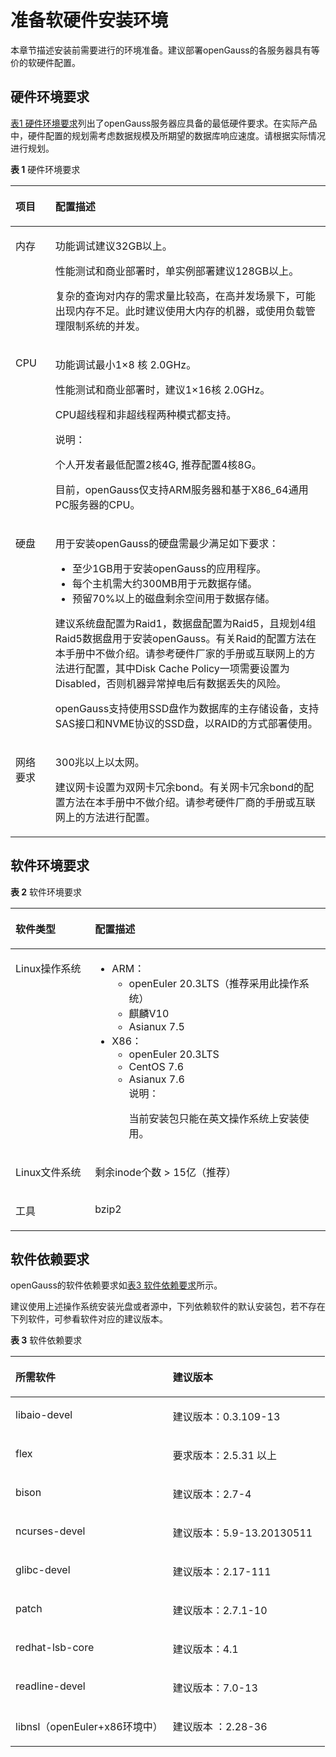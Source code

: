# 准备软硬件安装环境

本章节描述安装前需要进行的环境准备。建议部署openGauss的各服务器具有等价的软硬件配置。

## 硬件环境要求<a name="section113764326018"></a>

[表1 硬件环境要求](#zh-cn_topic_0283136474_zh-cn_topic_0241802565_zh-cn_topic_0085434629_zh-cn_topic_0059782022_t62cd0eed17004265b1b8ad98f302a4bc)列出了openGauss服务器应具备的最低硬件要求。在实际产品中，硬件配置的规划需考虑数据规模及所期望的数据库响应速度。请根据实际情况进行规划。

**表 1**  硬件环境要求

<a name="zh-cn_topic_0283136474_zh-cn_topic_0241802565_zh-cn_topic_0085434629_zh-cn_topic_0059782022_t62cd0eed17004265b1b8ad98f302a4bc"></a>
<table><thead align="left"><tr id="zh-cn_topic_0283136474_zh-cn_topic_0241802565_zh-cn_topic_0085434629_zh-cn_topic_0059782022_r22159407d305418785de8468729ae773"><th class="cellrowborder" valign="top" width="12.64%" id="mcps1.2.3.1.1"><p id="zh-cn_topic_0283136474_zh-cn_topic_0241802565_zh-cn_topic_0085434629_zh-cn_topic_0059782022_aeb26fbf45f264229a75a015d5e872c73"><a name="zh-cn_topic_0283136474_zh-cn_topic_0241802565_zh-cn_topic_0085434629_zh-cn_topic_0059782022_aeb26fbf45f264229a75a015d5e872c73"></a><a name="zh-cn_topic_0283136474_zh-cn_topic_0241802565_zh-cn_topic_0085434629_zh-cn_topic_0059782022_aeb26fbf45f264229a75a015d5e872c73"></a><b>项目</strong></b></p>
</th>
<th class="cellrowborder" valign="top" width="87.36%" id="mcps1.2.3.1.2"><p id="zh-cn_topic_0283136474_zh-cn_topic_0241802565_zh-cn_topic_0085434629_zh-cn_topic_0059782022_ae6742eb120254caba0d2e3e8d78d3ce6"><a name="zh-cn_topic_0283136474_zh-cn_topic_0241802565_zh-cn_topic_0085434629_zh-cn_topic_0059782022_ae6742eb120254caba0d2e3e8d78d3ce6"></a><a name="zh-cn_topic_0283136474_zh-cn_topic_0241802565_zh-cn_topic_0085434629_zh-cn_topic_0059782022_ae6742eb120254caba0d2e3e8d78d3ce6"></a><b>配置描述</strong></b></p>
</th>
</tr>
</thead>
<tbody><tr id="zh-cn_topic_0283136474_zh-cn_topic_0241802565_zh-cn_topic_0085434629_zh-cn_topic_0059782022_r6e9f20e9463c41fa8ce77903aa38e901"><td class="cellrowborder" valign="top" width="12.64%" headers="mcps1.2.3.1.1 "><p id="zh-cn_topic_0283136474_zh-cn_topic_0241802565_zh-cn_topic_0085434629_zh-cn_topic_0059782022_aac597314796e4f32be5624781db96791"><a name="zh-cn_topic_0283136474_zh-cn_topic_0241802565_zh-cn_topic_0085434629_zh-cn_topic_0059782022_aac597314796e4f32be5624781db96791"></a><a name="zh-cn_topic_0283136474_zh-cn_topic_0241802565_zh-cn_topic_0085434629_zh-cn_topic_0059782022_aac597314796e4f32be5624781db96791"></a>内存</p>
</td>
<td class="cellrowborder" valign="top" width="87.36%" headers="mcps1.2.3.1.2 "><p id="zh-cn_topic_0283136474_zh-cn_topic_0241802565_zh-cn_topic_0085434629_zh-cn_topic_0059782022_a1eb44a187b20406fa74eee0a502319b1"><a name="zh-cn_topic_0283136474_zh-cn_topic_0241802565_zh-cn_topic_0085434629_zh-cn_topic_0059782022_a1eb44a187b20406fa74eee0a502319b1"></a><a name="zh-cn_topic_0283136474_zh-cn_topic_0241802565_zh-cn_topic_0085434629_zh-cn_topic_0059782022_a1eb44a187b20406fa74eee0a502319b1"></a>功能调试建议32GB以上。</p>
<p id="zh-cn_topic_0283136474_zh-cn_topic_0241802565_p2733433132815"><a name="zh-cn_topic_0283136474_zh-cn_topic_0241802565_p2733433132815"></a><a name="zh-cn_topic_0283136474_zh-cn_topic_0241802565_p2733433132815"></a>性能测试和商业部署时，单实例部署建议128GB以上。</p>
<p id="zh-cn_topic_0283136474_zh-cn_topic_0241802565_zh-cn_topic_0085434629_zh-cn_topic_0059782022_ab636748c0876485b987945069966473e"><a name="zh-cn_topic_0283136474_zh-cn_topic_0241802565_zh-cn_topic_0085434629_zh-cn_topic_0059782022_ab636748c0876485b987945069966473e"></a><a name="zh-cn_topic_0283136474_zh-cn_topic_0241802565_zh-cn_topic_0085434629_zh-cn_topic_0059782022_ab636748c0876485b987945069966473e"></a>复杂的查询对内存的需求量比较高，在高并发场景下，可能出现内存不足。此时建议使用大内存的机器，或使用负载管理限制系统的并发。</p>
</td>
</tr>
<tr id="zh-cn_topic_0283136474_zh-cn_topic_0241802565_zh-cn_topic_0085434629_zh-cn_topic_0059782022_row18457708163752"><td class="cellrowborder" valign="top" width="12.64%" headers="mcps1.2.3.1.1 "><p id="zh-cn_topic_0283136474_zh-cn_topic_0241802565_zh-cn_topic_0085434629_zh-cn_topic_0059782022_p18679412163752"><a name="zh-cn_topic_0283136474_zh-cn_topic_0241802565_zh-cn_topic_0085434629_zh-cn_topic_0059782022_p18679412163752"></a><a name="zh-cn_topic_0283136474_zh-cn_topic_0241802565_zh-cn_topic_0085434629_zh-cn_topic_0059782022_p18679412163752"></a>CPU</p>
</td>
<td class="cellrowborder" valign="top" width="87.36%" headers="mcps1.2.3.1.2 "><p id="zh-cn_topic_0283136474_zh-cn_topic_0241802565_zh-cn_topic_0085434629_zh-cn_topic_0059782022_p36637388163752"><a name="zh-cn_topic_0283136474_zh-cn_topic_0241802565_zh-cn_topic_0085434629_zh-cn_topic_0059782022_p36637388163752"></a><a name="zh-cn_topic_0283136474_zh-cn_topic_0241802565_zh-cn_topic_0085434629_zh-cn_topic_0059782022_p36637388163752"></a>功能调试最小1×8 核 2.0GHz。</p>
<p id="zh-cn_topic_0283136474_zh-cn_topic_0241802565_p655107143013"><a name="zh-cn_topic_0283136474_zh-cn_topic_0241802565_p655107143013"></a><a name="zh-cn_topic_0283136474_zh-cn_topic_0241802565_p655107143013"></a>性能测试和商业部署时，建议1×16核 2.0GHz。</p>
<p id="zh-cn_topic_0283136474_zh-cn_topic_0241802565_zh-cn_topic_0085434629_zh-cn_topic_0059782022_p2939854163851"><a name="zh-cn_topic_0283136474_zh-cn_topic_0241802565_zh-cn_topic_0085434629_zh-cn_topic_0059782022_p2939854163851"></a><a name="zh-cn_topic_0283136474_zh-cn_topic_0241802565_zh-cn_topic_0085434629_zh-cn_topic_0059782022_p2939854163851"></a>CPU超线程和非超线程两种模式都支持。</p>
<div class="note" id="note478320195520"><a name="note478320195520"></a><a name="note478320195520"></a><span class="notetitle"> 说明： </span><div class="notebody"><p id="p127209169344"><a name="p127209169344"></a><a name="p127209169344"></a>个人开发者最低配置2核4G, 推荐配置4核8G。</p>
<p id="p57837193513"><a name="p57837193513"></a><a name="p57837193513"></a>目前，openGauss仅支持ARM服务器和基于X86_64通用PC服务器的CPU。</p>
</div></div>
</td>
</tr>
<tr id="zh-cn_topic_0283136474_zh-cn_topic_0241802565_zh-cn_topic_0085434629_zh-cn_topic_0059782022_rc2f89a29186544e79e7995d19878a617"><td class="cellrowborder" valign="top" width="12.64%" headers="mcps1.2.3.1.1 "><p id="zh-cn_topic_0283136474_zh-cn_topic_0241802565_zh-cn_topic_0085434629_zh-cn_topic_0059782022_aeb29f61cf13345269542500c96fa3370"><a name="zh-cn_topic_0283136474_zh-cn_topic_0241802565_zh-cn_topic_0085434629_zh-cn_topic_0059782022_aeb29f61cf13345269542500c96fa3370"></a><a name="zh-cn_topic_0283136474_zh-cn_topic_0241802565_zh-cn_topic_0085434629_zh-cn_topic_0059782022_aeb29f61cf13345269542500c96fa3370"></a>硬盘</p>
</td>
<td class="cellrowborder" valign="top" width="87.36%" headers="mcps1.2.3.1.2 "><p id="zh-cn_topic_0283136474_zh-cn_topic_0241802565_zh-cn_topic_0085434629_zh-cn_topic_0059782022_p27815444154057"><a name="zh-cn_topic_0283136474_zh-cn_topic_0241802565_zh-cn_topic_0085434629_zh-cn_topic_0059782022_p27815444154057"></a><a name="zh-cn_topic_0283136474_zh-cn_topic_0241802565_zh-cn_topic_0085434629_zh-cn_topic_0059782022_p27815444154057"></a>用于安装<span id="zh-cn_topic_0283136474_text434316502057"><a name="zh-cn_topic_0283136474_text434316502057"></a><a name="zh-cn_topic_0283136474_text434316502057"></a>openGauss</span>的硬盘需最少满足如下要求：</p>
<a name="zh-cn_topic_0283136474_zh-cn_topic_0241802565_zh-cn_topic_0085434629_zh-cn_topic_0059782022_ul38458483154057"></a><a name="zh-cn_topic_0283136474_zh-cn_topic_0241802565_zh-cn_topic_0085434629_zh-cn_topic_0059782022_ul38458483154057"></a><ul id="zh-cn_topic_0283136474_zh-cn_topic_0241802565_zh-cn_topic_0085434629_zh-cn_topic_0059782022_ul38458483154057"><li>至少1GB用于安装<span id="zh-cn_topic_0283136474_text119716545518"><a name="zh-cn_topic_0283136474_text119716545518"></a><a name="zh-cn_topic_0283136474_text119716545518"></a>openGauss</span>的应用程序。</li><li>每个主机需大约300MB用于元数据存储。</li><li>预留70%以上的磁盘剩余空间用于数据存储。</li></ul>
<p id="zh-cn_topic_0283136474_zh-cn_topic_0241802565_zh-cn_topic_0085434629_zh-cn_topic_0059782022_p1864232295654"><a name="zh-cn_topic_0283136474_zh-cn_topic_0241802565_zh-cn_topic_0085434629_zh-cn_topic_0059782022_p1864232295654"></a><a name="zh-cn_topic_0283136474_zh-cn_topic_0241802565_zh-cn_topic_0085434629_zh-cn_topic_0059782022_p1864232295654"></a>建议系统盘配置为Raid1，数据盘配置为Raid5，且规划4组Raid5数据盘用于安装<span id="zh-cn_topic_0283136474_text977517418"><a name="zh-cn_topic_0283136474_text977517418"></a><a name="zh-cn_topic_0283136474_text977517418"></a>openGauss</span>。有关Raid的配置方法在本手册中不做介绍。请参考硬件厂家的手册或互联网上的方法进行配置，其中Disk Cache Policy一项需要设置为Disabled，否则机器异常掉电后有数据丢失的风险。</p>
<p id="zh-cn_topic_0283136474_zh-cn_topic_0241802565_zh-cn_topic_0085434629_zh-cn_topic_0059782022_p32157354152912"><a name="zh-cn_topic_0283136474_zh-cn_topic_0241802565_zh-cn_topic_0085434629_zh-cn_topic_0059782022_p32157354152912"></a><a name="zh-cn_topic_0283136474_zh-cn_topic_0241802565_zh-cn_topic_0085434629_zh-cn_topic_0059782022_p32157354152912"></a><span id="zh-cn_topic_0283136474_text283517517410"><a name="zh-cn_topic_0283136474_text283517517410"></a><a name="zh-cn_topic_0283136474_text283517517410"></a>openGauss</span>支持使用SSD盘作为数据库的主存储设备，支持SAS接口和NVME协议的SSD盘，以RAID的方式部署使用。</p>
</td>
</tr>
<tr id="zh-cn_topic_0283136474_zh-cn_topic_0241802565_zh-cn_topic_0085434629_zh-cn_topic_0059782022_rfd1c9b77d83d4ffba092bdfbdc322881"><td class="cellrowborder" valign="top" width="12.64%" headers="mcps1.2.3.1.1 "><p id="zh-cn_topic_0283136474_zh-cn_topic_0241802565_zh-cn_topic_0085434629_zh-cn_topic_0059782022_a176cf03cd96e4828a9fcb162c5013968"><a name="zh-cn_topic_0283136474_zh-cn_topic_0241802565_zh-cn_topic_0085434629_zh-cn_topic_0059782022_a176cf03cd96e4828a9fcb162c5013968"></a><a name="zh-cn_topic_0283136474_zh-cn_topic_0241802565_zh-cn_topic_0085434629_zh-cn_topic_0059782022_a176cf03cd96e4828a9fcb162c5013968"></a>网络要求</p>
</td>
<td class="cellrowborder" valign="top" width="87.36%" headers="mcps1.2.3.1.2 "><p id="zh-cn_topic_0283136474_zh-cn_topic_0241802565_zh-cn_topic_0085434629_zh-cn_topic_0059782022_a3f99d3fb009c4aeaae03e63a481f33ff"><a name="zh-cn_topic_0283136474_zh-cn_topic_0241802565_zh-cn_topic_0085434629_zh-cn_topic_0059782022_a3f99d3fb009c4aeaae03e63a481f33ff"></a><a name="zh-cn_topic_0283136474_zh-cn_topic_0241802565_zh-cn_topic_0085434629_zh-cn_topic_0059782022_a3f99d3fb009c4aeaae03e63a481f33ff"></a>300兆以上以太网。</p>
<p id="zh-cn_topic_0283136474_zh-cn_topic_0241802565_zh-cn_topic_0085434629_zh-cn_topic_0059782022_p64430430154726"><a name="zh-cn_topic_0283136474_zh-cn_topic_0241802565_zh-cn_topic_0085434629_zh-cn_topic_0059782022_p64430430154726"></a><a name="zh-cn_topic_0283136474_zh-cn_topic_0241802565_zh-cn_topic_0085434629_zh-cn_topic_0059782022_p64430430154726"></a>建议网卡设置为双网卡冗余bond。有关网卡冗余bond的配置方法在本手册中不做介绍。请参考硬件厂商的手册或互联网上的方法进行配置。</p>
</td>
</tr>
</tbody>
</table>


## 软件环境要求<a name="section12785165215260"></a>

**表 2**  软件环境要求

<a name="zh-cn_topic_0283136474_zh-cn_topic_0241802565_zh-cn_topic_0085434629_zh-cn_topic_0059782022_tfb195a8129b24c709d238b091e57405a"></a>
<table><thead align="left"><tr id="zh-cn_topic_0283136474_zh-cn_topic_0241802565_zh-cn_topic_0085434629_zh-cn_topic_0059782022_rbb0bb8c17c0c49fc9666f58bdd5487bb"><th class="cellrowborder" valign="top" width="25.230000000000004%" id="mcps1.2.3.1.1"><p id="zh-cn_topic_0283136474_zh-cn_topic_0241802565_zh-cn_topic_0085434629_zh-cn_topic_0059782022_a177f29c592264a53a346a3b6c33a3ea0"><a name="zh-cn_topic_0283136474_zh-cn_topic_0241802565_zh-cn_topic_0085434629_zh-cn_topic_0059782022_a177f29c592264a53a346a3b6c33a3ea0"></a><a name="zh-cn_topic_0283136474_zh-cn_topic_0241802565_zh-cn_topic_0085434629_zh-cn_topic_0059782022_a177f29c592264a53a346a3b6c33a3ea0"></a><b>软件类型</strong></b></p>
</th>
<th class="cellrowborder" valign="top" width="74.77000000000001%" id="mcps1.2.3.1.2"><p id="zh-cn_topic_0283136474_zh-cn_topic_0241802565_zh-cn_topic_0085434629_zh-cn_topic_0059782022_a39384e588fc744db804eb3f5beecaa53"><a name="zh-cn_topic_0283136474_zh-cn_topic_0241802565_zh-cn_topic_0085434629_zh-cn_topic_0059782022_a39384e588fc744db804eb3f5beecaa53"></a><a name="zh-cn_topic_0283136474_zh-cn_topic_0241802565_zh-cn_topic_0085434629_zh-cn_topic_0059782022_a39384e588fc744db804eb3f5beecaa53"></a><b>配置描述</strong></b></p>
</th>
</tr>
</thead>
<tbody><tr id="zh-cn_topic_0283136474_zh-cn_topic_0241802565_zh-cn_topic_0085434629_zh-cn_topic_0059782022_rd18980a861d444ad8e87a077e7785e40"><td class="cellrowborder" valign="top" width="25.230000000000004%" headers="mcps1.2.3.1.1 "><p id="zh-cn_topic_0283136474_zh-cn_topic_0085434629_zh-cn_topic_0059782022_a6036b745c87c44ab85a2f6cec7c4e5da"><a name="zh-cn_topic_0283136474_zh-cn_topic_0085434629_zh-cn_topic_0059782022_a6036b745c87c44ab85a2f6cec7c4e5da"></a><a name="zh-cn_topic_0283136474_zh-cn_topic_0085434629_zh-cn_topic_0059782022_a6036b745c87c44ab85a2f6cec7c4e5da"></a>Linux操作系统</p>
</td>
<td class="cellrowborder" valign="top" width="74.77000000000001%" headers="mcps1.2.3.1.2 "><a name="zh-cn_topic_0283136474_ul2800840102316"></a><a name="zh-cn_topic_0283136474_ul2800840102316"></a><ul id="zh-cn_topic_0283136474_ul2800840102316"><li>ARM：<a name="zh-cn_topic_0283136474_ul177759349286"></a><a name="zh-cn_topic_0283136474_ul177759349286"></a><ul id="zh-cn_topic_0283136474_ul177759349286"><li>openEuler 20.3LTS（推荐采用此操作系统）</li><li>麒麟V10</li><li>Asianux 7.5</li></ul>
</li><li>X86：<a name="zh-cn_topic_0283136474_ul851564911283"></a><a name="zh-cn_topic_0283136474_ul851564911283"></a><ul id="zh-cn_topic_0283136474_ul851564911283"><li>openEuler 20.3LTS</li><li>CentOS 7.6</li><li>Asianux 7.6<div class="note" id="zh-cn_topic_0283136474_note222515135376"><a name="zh-cn_topic_0283136474_note222515135376"></a><a name="zh-cn_topic_0283136474_note222515135376"></a><span class="notetitle"> 说明： </span><div class="notebody"><p id="zh-cn_topic_0283136474_p1225613103712"><a name="zh-cn_topic_0283136474_p1225613103712"></a><a name="zh-cn_topic_0283136474_p1225613103712"></a>当前安装包只能在英文操作系统上安装使用。</p>
</div></div>
</li></ul>
</li></ul>
</td>
</tr>
<tr id="zh-cn_topic_0283136474_zh-cn_topic_0241802565_zh-cn_topic_0085434629_zh-cn_topic_0059782022_rf52ebb45df8e4f57882a97bef3b36ca6"><td class="cellrowborder" valign="top" width="25.230000000000004%" headers="mcps1.2.3.1.1 "><p id="zh-cn_topic_0283136474_zh-cn_topic_0085434629_zh-cn_topic_0059782022_a6f023000ee654c70b98c163f8c9b5d99"><a name="zh-cn_topic_0283136474_zh-cn_topic_0085434629_zh-cn_topic_0059782022_a6f023000ee654c70b98c163f8c9b5d99"></a><a name="zh-cn_topic_0283136474_zh-cn_topic_0085434629_zh-cn_topic_0059782022_a6f023000ee654c70b98c163f8c9b5d99"></a>Linux文件系统</p>
</td>
<td class="cellrowborder" valign="top" width="74.77000000000001%" headers="mcps1.2.3.1.2 "><p id="zh-cn_topic_0283136474_p537517310381"><a name="zh-cn_topic_0283136474_p537517310381"></a><a name="zh-cn_topic_0283136474_p537517310381"></a>剩余inode个数 &gt; 15亿（推荐）</p>
</td>
</tr>
<tr id="zh-cn_topic_0283136474_row128032214310"><td class="cellrowborder" valign="top" width="25.230000000000004%" headers="mcps1.2.3.1.1 "><p id="zh-cn_topic_0283136474_p682172212430"><a name="zh-cn_topic_0283136474_p682172212430"></a><a name="zh-cn_topic_0283136474_p682172212430"></a>工具</p>
</td>
<td class="cellrowborder" valign="top" width="74.77000000000001%" headers="mcps1.2.3.1.2 "><p id="zh-cn_topic_0283136474_p582112294311"><a name="zh-cn_topic_0283136474_p582112294311"></a><a name="zh-cn_topic_0283136474_p582112294311"></a>bzip2</p>
</td>
</tr>
</tbody>
</table>


## 软件依赖要求<a name="section13116317142718"></a>

openGauss的软件依赖要求如[表3 软件依赖要求](#zh-cn_topic_0283136474_table1212531681911)所示。

建议使用上述操作系统安装光盘或者源中，下列依赖软件的默认安装包，若不存在下列软件，可参看软件对应的建议版本。

**表 3**  软件依赖要求

<a name="zh-cn_topic_0283136474_table1212531681911"></a>
<table><thead align="left"><tr id="zh-cn_topic_0283136474_row317811661910"><th class="cellrowborder" valign="top" width="50%" id="mcps1.2.3.1.1"><p id="zh-cn_topic_0283136474_p14178216101910"><a name="zh-cn_topic_0283136474_p14178216101910"></a><a name="zh-cn_topic_0283136474_p14178216101910"></a><b>所需软件</b></p>
</th>
<th class="cellrowborder" valign="top" width="50%" id="mcps1.2.3.1.2"><p id="zh-cn_topic_0283136474_p1117815167195"><a name="zh-cn_topic_0283136474_p1117815167195"></a><a name="zh-cn_topic_0283136474_p1117815167195"></a><b>建议版本</b></p>
</th>
</tr>
</thead>
<tbody><tr id="zh-cn_topic_0283136474_row17179141619198"><td class="cellrowborder" valign="top" width="50%" headers="mcps1.2.3.1.1 "><p id="zh-cn_topic_0283136474_p111791816141910"><a name="zh-cn_topic_0283136474_p111791816141910"></a><a name="zh-cn_topic_0283136474_p111791816141910"></a>libaio-devel</p>
</td>
<td class="cellrowborder" valign="top" width="50%" headers="mcps1.2.3.1.2 "><p id="zh-cn_topic_0283136474_p101791116151915"><a name="zh-cn_topic_0283136474_p101791116151915"></a><a name="zh-cn_topic_0283136474_p101791116151915"></a>建议版本：0.3.109-13</p>
</td>
</tr>
<tr id="zh-cn_topic_0283136474_row1617981631914"><td class="cellrowborder" valign="top" width="50%" headers="mcps1.2.3.1.1 "><p id="zh-cn_topic_0283136474_p171794161195"><a name="zh-cn_topic_0283136474_p171794161195"></a><a name="zh-cn_topic_0283136474_p171794161195"></a>flex</p>
</td>
<td class="cellrowborder" valign="top" width="50%" headers="mcps1.2.3.1.2 "><p id="zh-cn_topic_0283136474_p1317921651912"><a name="zh-cn_topic_0283136474_p1317921651912"></a><a name="zh-cn_topic_0283136474_p1317921651912"></a>要求版本：2.5.31 以上</p>
</td>
</tr>
<tr id="zh-cn_topic_0283136474_row1017911165191"><td class="cellrowborder" valign="top" width="50%" headers="mcps1.2.3.1.1 "><p id="zh-cn_topic_0283136474_p1617931661912"><a name="zh-cn_topic_0283136474_p1617931661912"></a><a name="zh-cn_topic_0283136474_p1617931661912"></a>bison</p>
</td>
<td class="cellrowborder" valign="top" width="50%" headers="mcps1.2.3.1.2 "><p id="zh-cn_topic_0283136474_p917919167196"><a name="zh-cn_topic_0283136474_p917919167196"></a><a name="zh-cn_topic_0283136474_p917919167196"></a>建议版本：2.7-4</p>
</td>
</tr>
<tr id="zh-cn_topic_0283136474_row8179181610191"><td class="cellrowborder" valign="top" width="50%" headers="mcps1.2.3.1.1 "><p id="zh-cn_topic_0283136474_p101791416191912"><a name="zh-cn_topic_0283136474_p101791416191912"></a><a name="zh-cn_topic_0283136474_p101791416191912"></a>ncurses-devel</p>
</td>
<td class="cellrowborder" valign="top" width="50%" headers="mcps1.2.3.1.2 "><p id="zh-cn_topic_0283136474_p0179161651913"><a name="zh-cn_topic_0283136474_p0179161651913"></a><a name="zh-cn_topic_0283136474_p0179161651913"></a>建议版本：5.9-13.20130511</p>
</td>
</tr>
<tr id="zh-cn_topic_0283136474_row10179416191912"><td class="cellrowborder" valign="top" width="50%" headers="mcps1.2.3.1.1 "><p id="zh-cn_topic_0283136474_p1117941618198"><a name="zh-cn_topic_0283136474_p1117941618198"></a><a name="zh-cn_topic_0283136474_p1117941618198"></a>glibc-devel</p>
</td>
<td class="cellrowborder" valign="top" width="50%" headers="mcps1.2.3.1.2 "><p id="zh-cn_topic_0283136474_p5179191616190"><a name="zh-cn_topic_0283136474_p5179191616190"></a><a name="zh-cn_topic_0283136474_p5179191616190"></a>建议版本：2.17-111</p>
</td>
</tr>
<tr id="zh-cn_topic_0283136474_row317914169193"><td class="cellrowborder" valign="top" width="50%" headers="mcps1.2.3.1.1 "><p id="zh-cn_topic_0283136474_p201791916201910"><a name="zh-cn_topic_0283136474_p201791916201910"></a><a name="zh-cn_topic_0283136474_p201791916201910"></a>patch</p>
</td>
<td class="cellrowborder" valign="top" width="50%" headers="mcps1.2.3.1.2 "><p id="zh-cn_topic_0283136474_p1018051610198"><a name="zh-cn_topic_0283136474_p1018051610198"></a><a name="zh-cn_topic_0283136474_p1018051610198"></a>建议版本：2.7.1-10</p>
</td>
</tr>
<tr id="zh-cn_topic_0283136474_row136701325154914"><td class="cellrowborder" valign="top" width="50%" headers="mcps1.2.3.1.1 "><p id="zh-cn_topic_0283136474_p76711825134912"><a name="zh-cn_topic_0283136474_p76711825134912"></a><a name="zh-cn_topic_0283136474_p76711825134912"></a>redhat-lsb-core</p>
</td>
<td class="cellrowborder" valign="top" width="50%" headers="mcps1.2.3.1.2 "><p id="zh-cn_topic_0283136474_p1567262515496"><a name="zh-cn_topic_0283136474_p1567262515496"></a><a name="zh-cn_topic_0283136474_p1567262515496"></a>建议版本：4.1</p>
</td>
</tr>
<tr id="zh-cn_topic_0283136474_row9187524151412"><td class="cellrowborder" valign="top" width="50%" headers="mcps1.2.3.1.1 "><p id="zh-cn_topic_0283136474_p1718842421419"><a name="zh-cn_topic_0283136474_p1718842421419"></a><a name="zh-cn_topic_0283136474_p1718842421419"></a>readline-devel</p>
</td>
<td class="cellrowborder" valign="top" width="50%" headers="mcps1.2.3.1.2 "><p id="zh-cn_topic_0283136474_p0189112418140"><a name="zh-cn_topic_0283136474_p0189112418140"></a><a name="zh-cn_topic_0283136474_p0189112418140"></a>建议版本：7.0-13</p>
</td>
</tr>
<tr id="row81995715810"><td class="cellrowborder" valign="top" width="50%" headers="mcps1.2.3.1.1 "><p id="p182008785810"><a name="p182008785810"></a><a name="p182008785810"></a>libnsl（openEuler+x86环境中）</p>
</td>
<td class="cellrowborder" valign="top" width="50%" headers="mcps1.2.3.1.2 "><p id="p720057175817"><a name="p720057175817"></a><a name="p720057175817"></a>建议版本 ：2.28-36</p>
</td>
</tr>
</tbody>
</table>